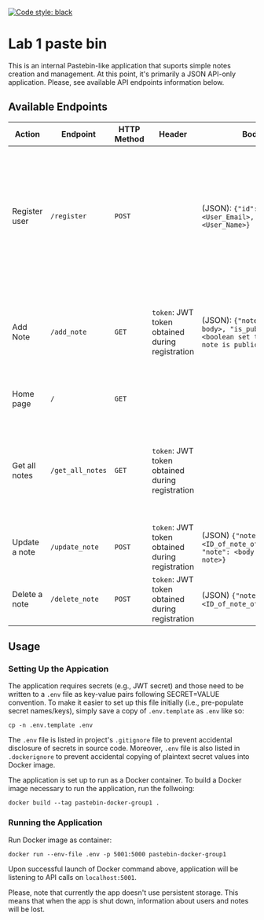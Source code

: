 [![Code style: black](https://img.shields.io/badge/code%20style-black-000000.svg)](https://github.com/psf/black)

# Lab 1 paste bin
This is an internal Pastebin-like application that suports simple notes creation and management. At this point, it's primarily a JSON API-only application. Please, see available API endpoints information below.

## Available Endpoints

| Action | Endpoint | HTTP Method | Header| Body | Result |
|--------|----------|-------------|-------|------|--------|
| Register user | `/register` | `POST` | | (JSON): `{"id": <User_Email>, "name": <User_Name>}` | On successful registration (`HTTP 200`), will return user object with a JWT token. JWT token is generated based on only email ID locally.|
| Add Note | `/add_note` | `GET` | `token`: JWT token obtained during registration | (JSON): `{"note": <note body>, "is_public": <boolean set to true if note is public>}` | Note object after successful posting. Here, JWT token will be validated. |
| Home page | `/` | `GET` | | | All the public notes (`HTTP 200`)|
| Get all notes | `/get_all_notes` | `GET` | `token`: JWT token obtained during registration | | All public listed notes + user's private notes (`HTTP 200`). Here, JWT token will be validated.
| Update a note | `/update_note` | `POST`| `token`: JWT token obtained during registration | (JSON) `{"note_id": <ID_of_note_of_interest>, "note": <body of udpate note>}`| `HTTP 200`. Here, JWT token will be validated.
| Delete a note | `/delete_note` | `POST`| `token`: JWT token obtained during registration | (JSON) `{"note_id": <ID_of_note_of_interest>}`| `HTTP 200`. Here, JWT token will be validated.

## Usage

### Setting Up the Appication
The application requires secrets (e.g., JWT secret) and those need to be written to a `.env` file as key-value pairs following SECRET=VALUE convention. To make it easier to set up this file initially (i.e., pre-populate secret names/keys), simply save a copy of `.env.template` as `.env` like so:
```
cp -n .env.template .env
```
The `.env` file is listed in project's `.gitignore` file to prevent accidental disclosure of secrets in source code. Moreover, `.env` file is also listed in `.dockerignore` to prevent accidental copying of plaintext secret values into Docker image.

The application is set up to run as a Docker container. To build a Docker image necessary to run the application, run the follwoing:
```
docker build --tag pastebin-docker-group1 .
```


### Running the Application
Run Docker image as container:
```
docker run --env-file .env -p 5001:5000 pastebin-docker-group1
```

Upon successful launch of Docker command above, application will be listening to API calls on `localhost:5001`. 

Please, note that currently the app doesn't use persistent storage. This means that when the app is shut down, information about users and notes will be lost.